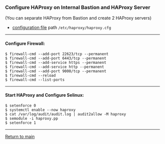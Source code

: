 ### Configure HAProxy on Internal Bastion and HAProxy Server
(You can separate HAProxy from Bastion and create 2 HAProxy servers)
- [configuration file](./haproxy.cfg) path  `/etc/haproxy/haproxy.cfg`
___
#### Configure Firewall:
```
$ firewall-cmd --add-port 22623/tcp --permanent 
$ firewall-cmd --add-port 6443/tcp --permanent 
$ firewall-cmd --add-service https --permanent 
$ firewall-cmd --add-service http --permanent 
$ firewall-cmd --add-port 9000/tcp --permanent 
$ firewall-cmd --reload
$ firewall-cmd --list-ports
```
___
#### Start HAProxy and Configure Selinux:
```
$ setenforce 0
$ systemctl enable --now haproxy
$ cat /var/log/audit/audit.log | audit2allow -M haproxy
$ semodule -i haproxy.pp
$ setenforce 1
```
___
[Return to main](../README.md)
